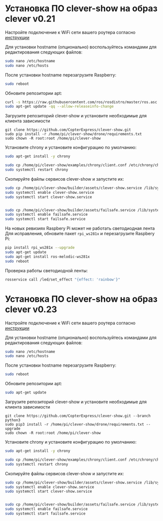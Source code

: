 # Установка ПО clever-show на образ clever v0.21

Настройте подключение к WiFi сети вашего роутера согласно [инструкции](https://clover.coex.tech/ru/network.html#%D0%BF%D0%B5%D1%80%D0%B5%D0%BA%D0%BB%D1%8E%D1%87%D0%B5%D0%BD%D0%B8%D0%B5-%D0%B0%D0%B4%D0%B0%D0%BF%D1%82%D0%B5%D1%80%D0%B0-%D0%B2-%D1%80%D0%B5%D0%B6%D0%B8%D0%BC-%D0%BA%D0%BB%D0%B8%D0%B5%D0%BD%D1%82%D0%B0)

Для установки hostname (опционально) воспользуйтесь командами для редактирования следующих файлов:
```bash
sudo nano /etc/hostname
sudo nano /etc/hosts
```
После установки hostname перезагрузите Raspberry:
```bash
sudo reboot
```

Обновите репозитории apt:
```bash
curl -s https://raw.githubusercontent.com/ros/rosdistro/master/ros.asc | sudo apt-key add -
sudo apt-get update -qq --allow-releaseinfo-change
```

Загрузите репозиторий clever-show и установите необходимые для клиента зависимости
```
git clone https://github.com/CopterExpress/clever-show.git
sudo pip install -r /home/pi/clever-show/drone/requirements.txt
sudo chown -R root:root /home/pi/clever-show
```

Установите chrony и установите конфигурацию по умолчанию:
```bash
sudo apt-get install -y chrony
```

```bash
sudo cp /home/pi/clever-show/examples/chrony/client.conf /etc/chrony/chrony.conf
sudo systemctl restart chrony
```

Скопируйте файлы сервисов clever-show и запустите их:
```bash 
sudo cp /home/pi/clever-show/builder/assets/clever-show.service /lib/systemd/system/
sudo systemctl enable clever-show.service
sudo systemctl start clever-show.service


sudo cp /home/pi/clever-show/builder/assets/failsafe.service /lib/systemd/system/
sudo systemctl enable failsafe.service
sudo systemctl start failsafe.service
```

На новых ревизиях Raspbery Pi может не работать светодиодная лента
Для исправления, обновите пакет `rpi_ws281x` и перезагрузите Raspbery Pi: 
```bash
pip install rpi_ws281x --upgrade
sudo apt-get update
sudo apt-get install ros-melodic-ws281x
sudo reboot
```
Проверка работы светодиодной ленты:
```bash
rosservice call /led/set_effect "{effect: 'rainbow'}"
```

# Установка ПО clever-show на образ clever v0.23
Настройте подключение к WiFi сети вашего роутера согласно [инструкции](https://clover.coex.tech/ru/network.html#%D0%BF%D0%B5%D1%80%D0%B5%D0%BA%D0%BB%D1%8E%D1%87%D0%B5%D0%BD%D0%B8%D0%B5-%D0%B0%D0%B4%D0%B0%D0%BF%D1%82%D0%B5%D1%80%D0%B0-%D0%B2-%D1%80%D0%B5%D0%B6%D0%B8%D0%BC-%D0%BA%D0%BB%D0%B8%D0%B5%D0%BD%D1%82%D0%B0)

Для установки hostname (опционально) воспользуйтесь командами для редактирования следующих файлов:
```bash
sudo nano /etc/hostname
sudo nano /etc/hosts
```
После установки hostname перезагрузите Raspberry:
```bash
sudo reboot
```

Обновите репозитории apt:
```bash
sudo apt-get update
```

Загрузите репозиторий clever-show и установите необходимые для клиента зависимости
```
git clone https://github.com/CopterExpress/clever-show.git --branch python3
sudo pip3 install -r /home/pi/clever-show/drone/requirements.txt --upgrade
sudo chown -R root:root /home/pi/clever-show
```

Установите chrony и установите конфигурацию по умолчанию:
```bash
sudo apt-get install -y chrony
```

```bash
sudo cp /home/pi/clever-show/examples/chrony/client.conf /etc/chrony/chrony.conf
sudo systemctl restart chrony
```

Скопируйте файлы сервисов clever-show и запустите их:
```bash 
sudo cp /home/pi/clever-show/builder/assets/clever-show.service /lib/systemd/system/
sudo systemctl enable clever-show.service
sudo systemctl start clever-show.service


sudo cp /home/pi/clever-show/builder/assets/failsafe.service /lib/systemd/system/
sudo systemctl enable failsafe.service
sudo systemctl start failsafe.service
```
